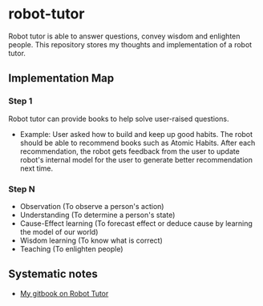 # robot-tutor

Robot tutor is able to answer questions, convey wisdom and enlighten people. This repository stores my thoughts and implementation of a robot tutor. 

## Implementation Map

### Step 1

Robot tutor can provide books to help solve user-raised questions.

  - Example: User asked how to build and keep up good habits. The robot should be able to recommend books such as Atomic Habits. After each recommendation, the robot gets feedback from the user to update robot's internal model for the user to generate better recommendation next time. 

### Step N
- Observation (To observe a person's action)
- Understanding (To determine a person's state)
- Cause-Effect learning (To forecast effect or deduce cause by learning the model of our world)
- Wisdom learning (To know what is correct)
- Teaching (To enlighten people)

## Systematic notes

- [My gitbook on Robot Tutor](https://app.gitbook.com/@po-jen-lai/s/robot-tutor/)

